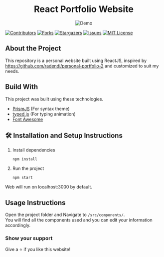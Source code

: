 
<div align="center">
	<h1> React Portfolio Website</h1>

  <img alt="Demo" src="https://i.ibb.co/7pGdGPN/download-1.png" alt="Website Demo" />
</div>

[![Contributors][contributors-shield]][contributors-url]
[![Forks][forks-shield]][forks-url]
[![Stargazers][stars-shield]][stars-url]
[![Issues][issues-shield]][issues-url]
[![MIT License][license-shield]][license-url]

## About the Project
This repository is a personal website built using ReactJS, inspired by https://github.com/radendi/personal-portfolio-2 and customized to suit my needs.

## Build With
This project was built using these technologies.
- [PrismJS](https://prismjs.com/) (For syntax theme)
- [typed.js](https://github.com/mattboldt/typed.js) (For typing animation)
- [Font Awesome](https://fontawesome.com/)

## 🛠 Installation and Setup Instructions
1. Install dependencies
	```
	npm install
	```
2. Run the project 
	```
	npm start
	```
Web will run on localhost:3000 by default.

## Usage Instructions
Open the project folder and Navigate to `/src/components/`. <br/>
You will find all the components used and you can edit your information accordingly.

### Show your support
Give a ⭐ if you like this website!

<!-- MARKDOWN LINKS & IMAGES -->
<!-- https://www.markdownguide.org/basic-syntax/#reference-style-links -->
[contributors-shield]: https://img.shields.io/github/contributors/gbagush/ReactPortfolio.svg?style=for-the-badge
[contributors-url]: https://github.com/gbagush/ReactPortfolio/graphs/contributors
[forks-shield]: https://img.shields.io/github/forks/gbagush/ReactPortfolio.svg?style=for-the-badge
[forks-url]: https://github.com/gbagush/ReactPortfolio/network/members
[stars-shield]: https://img.shields.io/github/stars/gbagush/ReactPortfolio.svg?style=for-the-badge
[stars-url]: https://github.com/gbagush/ReactPortfolio/stargazers
[issues-shield]: https://img.shields.io/github/issues/gbagush/ReactPortfolio.svg?style=for-the-badge
[issues-url]: https://github.com/gbagush/ReactPortfolio/issues
[license-shield]: https://img.shields.io/github/license/gbagush/ReactPortfolio.svg?style=for-the-badge
[license-url]: https://github.com/gbagush/ReactPortfolio/blob/master/LICENSE